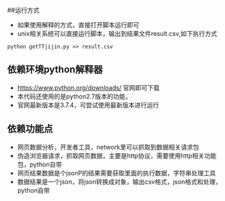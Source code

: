 ##运行方式
* 如果使用解释的方式，直接打开脚本运行即可
* unix相关系统可以直接运行脚本，输出到结果文件result.csv,如下执行方式

```
python getTTjijin.py >> result.csv

```



## 依赖环境python解释器
* https://www.python.org/downloads/  官网即可下载
* 本代码还使用的是python2.7版本的功能，
* 官网最新版本是3.7.4，可尝试使用最新版本进行运行


## 依赖功能点
* 网页数据分析，开发者工具，network里可以抓取到数据相关请求包
* 伪造浏览器请求，抓取网页数据，主要是http协议，需要使用http相关功能包，python自带
* 网页结果数据是个jsonP的结果需要获取里面的执行数据，字符串处理工具
* 数据结果是一个json，将json转换成对象，输出csv格式，json格式和处理，python自带